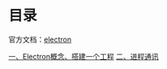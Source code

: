 # 目录

官方文档：[electron](https://www.electronjs.org/zh/docs/latest/)

[一、Electron概念、搭建⼀个⼯程](Electron-01%20electron概念、搭建⼀个⼯程.md)
[二、进程通讯](Electron-02%20进程通讯.md)

